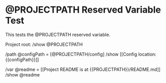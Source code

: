 # @PROJECTPATH Reserved Variable Test

This tests the @PROJECTPATH reserved variable.

Project root: 
/show @PROJECTPATH

/path @configPath = [@PROJECTPATH/config]
/show [[Config location: {{configPath}}]]

/var @readme = [[Project README is at {{PROJECTPATH}}/README.md]]
/show @readme